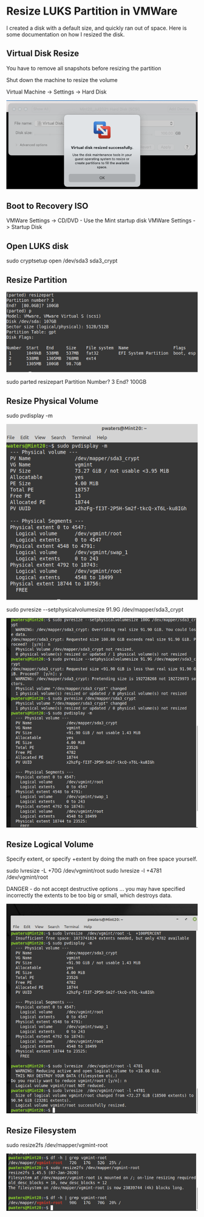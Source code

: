 # Resize LUKS Partition in VMWare

I created a disk with a default size, and quickly ran out of space. Here is some documentation on how I resized the disk.

## Virtual Disk Resize

You have to remove all snapshots before resizing the partition

Shut down the machine to resize the volume

Virtual Machine -> Settings -> Hard Disk

![](./VMWareResize.png)

## Boot to Recovery ISO

VMWare Settings -> CD/DVD - Use the Mint startup disk
VMWare Settings -> Startup Disk

## Open LUKS disk
sudo cryptsetup open /dev/sda3 sda3_crypt

## Resize Partition

![](./resizepart.png)

sudo parted 
resizepart
Partition Number? 3
End? 100GB


## Resize Physical Volume
sudo pvdisplay -m

![](./pvdisplay.png)

sudo pvresize --setphysicalvolumesize 91.9G /dev/mapper/sda3_crypt 

![](./pv100.png)


## Resize Logical Volume
Specify extent, or specify +extent by doing the math on free space yourself. 
 
sudo lvresize -L +70G /dev/vgmint/root 
sudo lvresize -l +4781 /dev/vgmint/root 

DANGER - do not accept destructive options ...  you may have specified incorrectly the extents to be too big or small, which destroys data.


![](./lvresize.png)

## Resize Filesystem
sudo resize2fs /dev/mapper/vgmint-root

![](./resize2fs.png)
